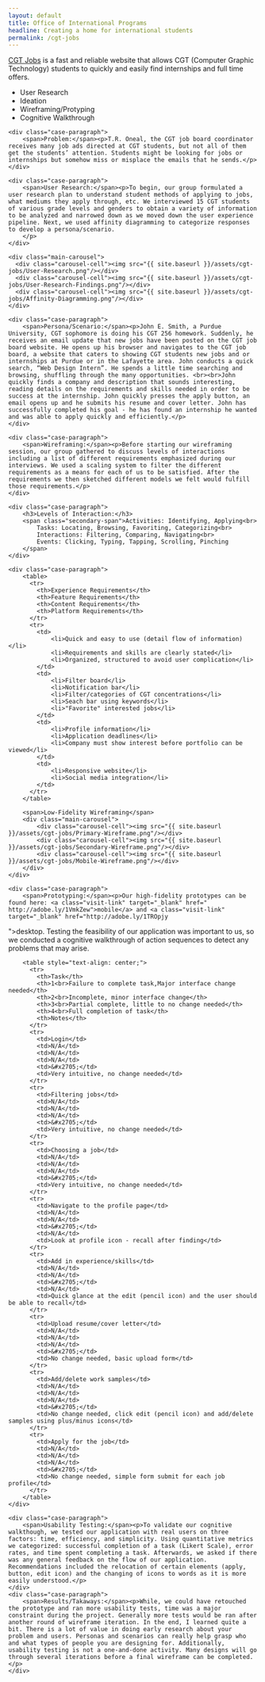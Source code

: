 ```yaml
---
layout: default
title: Office of International Programs
headline: Creating a home for international students
permalink: /cgt-jobs
--- 
```


<div class="case-study">
	<div class="case-paragraph">
		<p><a class="visit-link" href="https://m.cdw.com/">CGT Jobs</a>
		is a fast and reliable website that allows CGT (Computer Graphic Technology) students to quickly and easily find internships and full time offers.</p>
		<ul class="role">
			<li>User Research</li>
			<li>Ideation</li>
			<li>Wireframing/Protyping</li>
			<li>Cognitive Walkthrough</li>
		</ul>
	</div>

	<div class="case-paragraph">
		<span>Problem:</span><p>T.R. Oneal, the CGT job board coordinator receives many job ads directed at CGT students, but not all of them get the students’ attention. Students might be looking for jobs or internships but somehow miss or misplace the emails that he sends.</p>
	</div>

	<div class="case-paragraph">
		<span>User Research:</span><p>To begin, our group formulated a user research plan to understand student methods of applying to jobs, what mediums they apply through, etc. We interviewed 15 CGT students of various grade levels and genders to obtain a variety of information to be analyzed and narrowed down as we moved down the user experience pipeline. Next, we used affinity diagramming to categorize responses to develop a persona/scenario.
		</p>
	</div>

	<div class="main-carousel">
	  <div class="carousel-cell"><img src="{{ site.baseurl }}/assets/cgt-jobs/User-Research.png"/></div>
	  <div class="carousel-cell"><img src="{{ site.baseurl }}/assets/cgt-jobs/User-Research-Findings.png"/></div>
	  <div class="carousel-cell"><img src="{{ site.baseurl }}/assets/cgt-jobs/Affinity-Diagramming.png"/></div>
	</div>

	<div class="case-paragraph">
		<span>Persona/Scenario:</span><p>John E. Smith, a Purdue University, CGT sophomore is doing his CGT 256 homework. Suddenly, he receives an email update that new jobs have been posted on the CGT job board website. He opens up his browser and navigates to the CGT job board, a website that caters to showing CGT students new jobs and or internships at Purdue or in the Lafayette area. John conducts a quick search, “Web Design Intern”. He spends a little time searching and browsing, shuffling through the many opportunities. <br><br>John quickly finds a company and description that sounds interesting, reading details on the requirements and skills needed in order to be success at the internship. John quickly presses the apply button, an email opens up and he submits his resume and cover letter. John has successfully completed his goal - he has found an internship he wanted and was able to apply quickly and efficiently.</p>
	</div>

	<div class="case-paragraph">
		<span>Wireframing:</span><p>Before starting our wireframing session, our group gathered to discuss levels of interactions including a list of different requirements emphasized during our interviews. We used a scaling system to filter the different requirements as a means for each of us to be satisfied. After the requirements we then sketched different models we felt would fulfill those requirements.</p>
	</div>

	<div class="case-paragraph">
		<h3>Levels of Interaction:</h3>
		<span class="secondary-span">Activities: Identifying, Applying<br>
			Tasks: Locating, Browsing, Favoriting, Categorizing<br>
			Interactions: Filtering, Comparing, Navigating<br>
			Events: Clicking, Typing, Tapping, Scrolling, Pinching
		</span>
	</div>

	<div class="case-paragraph">
		<table>
		  <tr>
		    <th>Experience Requirements</th>
		    <th>Feature Requirements</th>
		    <th>Content Requirements</th>
		    <th>Platform Requirements</th>
		  </tr>
		  <tr>
		    <td>
		    	<li>Quick and easy to use (detail flow of information)</li>
		    	<li>Requirements and skills are clearly stated</li>
		    	<li>Organized, structured to avoid user complication</li>
		    </td>
		    <td>
		    	<li>Filter board</li>
		    	<li>Notification bar</li>
		    	<li>Filter/categories of CGT concentrations</li>
		    	<li>Seach bar using keywords</li>
		    	<li>"Favorite" interested jobs</li>
		    </td>
		    <td>
		    	<li>Profile information</li>
		    	<li>Application deadlines</li>
		    	<li>Company must show interest before portfolio can be viewed</li>
		    </td>
		    <td>
		    	<li>Responsive website</li>
		    	<li>Social media integration</li>
		    </td>
		  </tr>
		</table>

		<span>Low-Fidelity Wireframing</span>
		<div class="main-carousel">
	  		<div class="carousel-cell"><img src="{{ site.baseurl }}/assets/cgt-jobs/Primary-Wireframe.png"/></div>
	  		<div class="carousel-cell"><img src="{{ site.baseurl }}/assets/cgt-jobs/Secondary-Wireframe.png"/></div>
	  		<div class="carousel-cell"><img src="{{ site.baseurl }}/assets/cgt-jobs/Mobile-Wireframe.png"/></div>
		</div>
	</div>

	<div class="case-paragraph">
		<span>Prototyping:</span><p>Our high-fidelity prototypes can be found here: <a class="visit-link" target="_blank" href=" http://adobe.ly/1VmkZew">mobile</a> and <a class="visit-link" target="_blank" href="http://adobe.ly/1TROpjy
">desktop</a>. Testing the feasibility of our application was important to us, so we conducted a cognitive walkthrough of action sequences to detect any problems that may arise.</p>
		
		<table style="text-align: center;">
		  <tr>
		    <th>Task</th>
		    <th>1<br>Failure to complete task,Major interface change needed</th>
		    <th>2<br>Incomplete, minor interface change</th>
		    <th>3<br>Partial complete, little to no change needed</th>
		    <th>4<br>Full completion of task</th>
		    <th>Notes</th>
		  </tr>
		  <tr>
		  	<td>Login</td>
		  	<td>N/A</td>
		  	<td>N/A</td>
		  	<td>N/A</td>
		  	<td>&#x2705;</td>
		  	<td>Very intuitive, no change needed</td>
		  </tr>
		  <tr>
		  	<td>Filtering jobs</td>
		  	<td>N/A</td>
		  	<td>N/A</td>
		  	<td>N/A</td>
		  	<td>&#x2705;</td>
		  	<td>Very intuitive, no change needed</td>
		  </tr>
		  <tr>
		  	<td>Choosing a job</td>
		  	<td>N/A</td>
		  	<td>N/A</td>
		  	<td>N/A</td>
		  	<td>&#x2705;</td>
		  	<td>Very intuitive, no change needed</td>
		  </tr>
		  <tr>
		  	<td>Navigate to the profile page</td>
		  	<td>N/A</td>
		  	<td>N/A</td>
		  	<td>&#x2705;</td>
		  	<td>N/A</td>
		  	<td>Look at profile icon - recall after finding</td>
		  </tr>
		  <tr>
		  	<td>Add in experience/skills</td>
		  	<td>N/A</td>
		  	<td>N/A</td>
		  	<td>&#x2705;</td>
		  	<td>N/A</td>
		  	<td>Quick glance at the edit (pencil icon) and the user should be able to recall</td>
		  </tr>
		  <tr>
		  	<td>Upload resume/cover letter</td>
		  	<td>N/A</td>
		  	<td>N/A</td>
		  	<td>N/A</td>
		  	<td>&#x2705;</td>
		  	<td>No change needed, basic upload form</td>
		  </tr>
		  <tr>
		  	<td>Add/delete work samples</td>
		  	<td>N/A</td>
		  	<td>N/A</td>
		  	<td>N/A</td>
		  	<td>&#x2705;</td>
		  	<td>No change needed, click edit (pencil icon) and add/delete samples using plus/minus icons</td>
		  </tr>
		  <tr>
		  	<td>Apply for the job</td>
		  	<td>N/A</td>
		  	<td>N/A</td>
		  	<td>N/A</td>
		  	<td>&#x2705;</td>
		  	<td>No change needed, simple form submit for each job profile</td>
		  </tr>
		</table>
	</div>

	<div class="case-paragraph">
		<span>Usability Testing:</span><p>To validate our cognitive walkthough, we tested our application with real users on three factors: time, efficiency, and simplicity. Using quantitative metrics we categorized: successful completion of a task (Likert Scale), error rates, and time spent completing a task. Afterwards, we asked if there was any general feedback on the flow of our application. Recommendations included the relocation of certain elements (apply, button, edit icon) and the changing of icons to words as it is more easily understood.</p>
	</div>
	<div class="case-paragraph">
		<span>Results/Takaways:</span><p>While, we could have retouched the prototype and ran more usability tests, time was a major constraint during the project. Generally more tests would be ran after another round of wireframe iteration. In the end, I learned quite a bit. There is a lot of value in doing early research about your problem and users. Personas and scenarios can really help grasp who and what types of people you are designing for. Additionally, usability testing is not a one-and-done activity. Many designs will go through several iterations before a final wireframe can be completed.</p>
	</div>
</div>